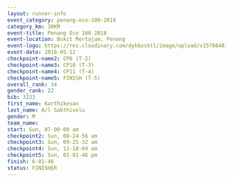 ```yaml
--- 
layout: runner-info 
event_category: penang-eco-100-2018 
category_km: 30KM 
event-title: Penang Eco 100 2018 
event-location: Bukit Mertajam, Penang 
event-logo: https://res.cloudinary.com/dykbosktl/image/upload/v1576648106/Logo/Logo_lovxhg.jpg 
event-date: 2018-05-12 
checkpoint-name2: CP6 (T-2) 
checkpoint-name3: CP10 (T-3) 
checkpoint-name4: CP11 (T-4) 
checkpoint-name5: FINISH (T-5) 
overall_rank: 34
gender_rank: 22
bib: 3223
first_name: Karthikesan
last_name: A/l Sakthivelu
gender: M
team_name: 
start: Sun, 07-00-00 am
checkpoint2: Sun, 08-24-56 am
checkpoint3: Sun, 09-25-32 am
checkpoint4: Sun, 11-18-04 am
checkpoint5: Sun, 01-01-46 pm
finish: 6-01-46
status: FINISHER
--- 
```

